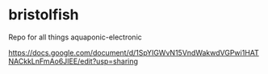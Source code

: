 # bristolfish

Repo for all things aquaponic-electronic

https://docs.google.com/document/d/1SpYIGWvN15VndWakwdVGPwi1HATNACkkLnFmAo6JIEE/edit?usp=sharing
